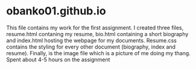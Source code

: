 obanko01.github.io
==================

This file contains my work for the first assignment. I created three files, resume.html contaning my resume, 
bio.html containing a short biography and index.html hosting the webpage for my documents.
Resume.css contains the styling for every other document (biography, index and resume).
Finally, is the image file which is a picture of me doing my thang.
Spent about 4-5 hours on the assignment